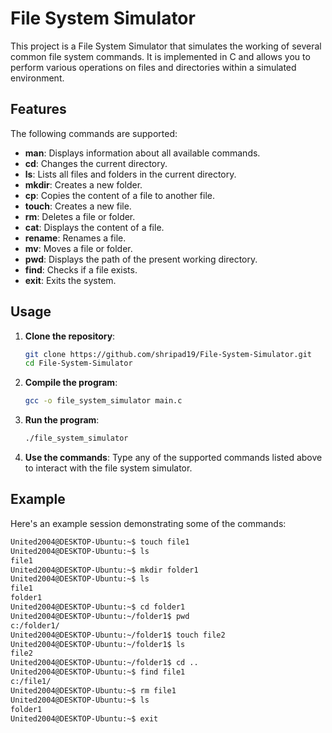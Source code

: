 # File System Simulator

This project is a File System Simulator that simulates the working of several common file system commands. It is implemented in C and allows you to perform various operations on files and directories within a simulated environment.

## Features

The following commands are supported:

- **man**: Displays information about all available commands.
- **cd**: Changes the current directory.
- **ls**: Lists all files and folders in the current directory.
- **mkdir**: Creates a new folder.
- **cp**: Copies the content of a file to another file.
- **touch**: Creates a new file.
- **rm**: Deletes a file or folder.
- **cat**: Displays the content of a file.
- **rename**: Renames a file.
- **mv**: Moves a file or folder.
- **pwd**: Displays the path of the present working directory.
- **find**: Checks if a file exists.
- **exit**: Exits the system.

## Usage

1. **Clone the repository**:
    ```sh
    git clone https://github.com/shripad19/File-System-Simulator.git
    cd File-System-Simulator
    ```

2. **Compile the program**:
    ```sh
    gcc -o file_system_simulator main.c
    ```

3. **Run the program**:
    ```sh
    ./file_system_simulator
    ```

4. **Use the commands**: Type any of the supported commands listed above to interact with the file system simulator.

## Example

Here's an example session demonstrating some of the commands:

```sh
United2004@DESKTOP-Ubuntu:~$ touch file1
United2004@DESKTOP-Ubuntu:~$ ls
file1
United2004@DESKTOP-Ubuntu:~$ mkdir folder1
United2004@DESKTOP-Ubuntu:~$ ls
file1
folder1
United2004@DESKTOP-Ubuntu:~$ cd folder1
United2004@DESKTOP-Ubuntu:~/folder1$ pwd
c:/folder1/
United2004@DESKTOP-Ubuntu:~/folder1$ touch file2
United2004@DESKTOP-Ubuntu:~/folder1$ ls
file2
United2004@DESKTOP-Ubuntu:~/folder1$ cd ..
United2004@DESKTOP-Ubuntu:~$ find file1
c:/file1/
United2004@DESKTOP-Ubuntu:~$ rm file1
United2004@DESKTOP-Ubuntu:~$ ls
folder1
United2004@DESKTOP-Ubuntu:~$ exit

